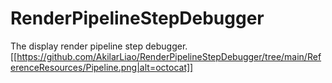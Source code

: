 # RenderPipelineStepDebugger
The display render pipeline step debugger.
[[https://github.com/AkilarLiao/RenderPipelineStepDebugger/tree/main/ReferenceResources/Pipeline.png|alt=octocat]]

